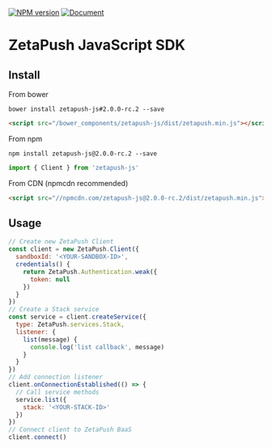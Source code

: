 [![NPM version][npm-version-image]][npm-url]
[![Document][doc-version-image]][doc-url]

# ZetaPush JavaScript SDK

## Install

From bower

```console
bower install zetapush-js#2.0.0-rc.2 --save
```

```html
<script src="/bower_components/zetapush-js/dist/zetapush.min.js"></script>
```

From npm

```console
npm install zetapush-js@2.0.0-rc.2 --save
```

```js
import { Client } from 'zetapush-js'
```

From CDN (npmcdn recommended)

```html
<script src="//npmcdn.com/zetapush-js@2.0.0-rc.2/dist/zetapush.min.js"></script>
```

## Usage

```js
// Create new ZetaPush Client
const client = new ZetaPush.Client({
  sandboxId: '<YOUR-SANDBOX-ID>',
  credentials() {
    return ZetaPush.Authentication.weak({
      token: null
    })
  }
})
// Create a Stack service
const service = client.createService({
  type: ZetaPush.services.Stack,
  listener: {
    list(message) {
      console.log('list callback', message)
    }
  }
})
// Add connection listener
client.onConnectionEstablished(() => {
  // Call service methods
  service.list({
    stack: '<YOUR-STACK-ID>'
  })
})
// Connect client to ZetaPush BaaS
client.connect()
```

[npm-version-image]: http://img.shields.io/npm/v/zetapush-js.svg?style=flat-square
[npm-url]: https://npmjs.org/package/zetapush-js

[doc-version-image]: http://zetapush.github.io/zetapush-js/badge.svg?t=0
[doc-url]: http://zetapush.github.io/zetapush-js/
